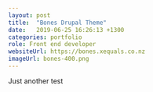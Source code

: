 ```yaml
---
layout: post
title:  "Bones Drupal Theme"
date:   2019-06-25 16:26:13 +1300
categories: portfolio
role: Front end developer
websiteUrl: https://bones.xequals.co.nz
imageUrl: bones-400.png
---
```

Just another test
